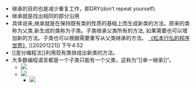 - 继承的目的也是减少重复工作，即DRY(don’t repeat yourself).
- 继承就是找出相同的部分沿用
- 具体说来,继承就是在保持既有类的性质的基础上而生成新类的方法。原来的类称为父类,新生成的类称为子类。子类继承父类所有的方法, 如果需要也可以增加新的方法。子类也可以根据需要重写从父类继承的方法。
[《松本行弘的程序世界》](marginnote3app://note/9620CEFE-16B9-4250-BCCA-572A39B04432)
[[20201221]] 下午4:52
- [[差分编程法]]利用现有类排成出新类的方法。
- 大多数编程语言都是一个子类只能有一个父类，这称为”[[单一继承]]“。
    - ![](https://firebasestorage.googleapis.com/v0/b/firescript-577a2.appspot.com/o/imgs%2Fapp%2Fxinyiheng%2FVK8CwCHF9Q.png?alt=media&token=52ad953e-f255-4827-8018-489e82c761e1)
    - ![](https://firebasestorage.googleapis.com/v0/b/firescript-577a2.appspot.com/o/imgs%2Fapp%2Fxinyiheng%2FhugiJQs-34.png?alt=media&token=122ffeee-3f18-461d-99eb-b85312475dad)
        - ![](https://firebasestorage.googleapis.com/v0/b/firescript-577a2.appspot.com/o/imgs%2Fapp%2Fxinyiheng%2F1AI59gOCzI.png?alt=media&token=0dbbb7ee-d78a-4d10-9899-7e9e17f18850)
